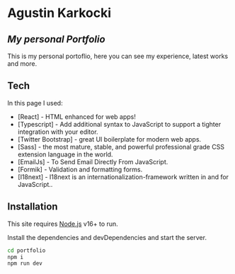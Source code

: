 # Agustin Karkocki

## _My personal Portfolio_

This is my personal portoflio, here you can see my experience, latest works and more.

## Tech

In this page I used:

- [React] - HTML enhanced for web apps!
- [Typescript] - Add additional syntax to JavaScript to support a tighter integration with your editor.
- [Twitter Bootstrap] - great UI boilerplate for modern web apps.
- [Sass] - the most mature, stable, and powerful professional grade CSS extension language in the world.
- [EmailJs] - To Send Email Directly From JavaScript.
- [Formik] - Validation and formatting forms.
- [I18next] - I18next is an internationalization-framework written in and for JavaScript..

## Installation

This site requires [Node.js](https://nodejs.org/) v16+ to run.

Install the dependencies and devDependencies and start the server.

```sh
cd portfolio
npm i
npm run dev
```
